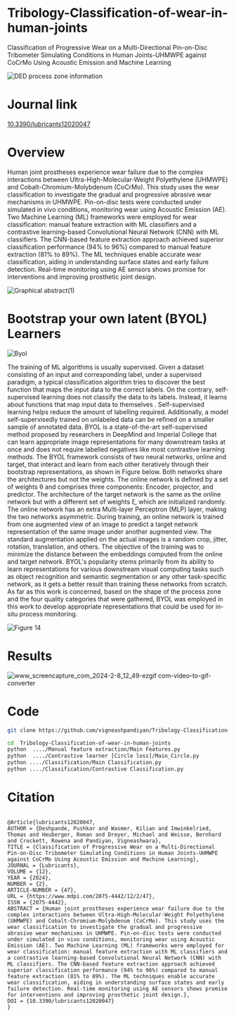 # Tribology-Classification-of-wear-in-human-joints
Classification of Progressive Wear on a Multi-Directional Pin-on-Disc Tribometer Simulating Conditions in Human Joints-UHMWPE against CoCrMo Using Acoustic Emission and Machine Learning

![DED process zone information](https://github.com/vigneashpandiyan/Additive-Manufacturing-Self-Supervised-Learning-Coaxial-DED-Process-Zone-Imaging/assets/39007209/5b899596-ade5-40dc-bf44-ff77896544bc)

# Journal link

[10.3390/lubricants12020047](https://www.mdpi.com/2075-4442/12/2/47)

# Overview


Human joint prostheses experience wear failure due to the complex interactions between Ultra-High-Molecular-Weight Polyethylene (UHMWPE) and Cobalt-Chromium-Molybdenum (CoCrMo). This study uses the wear classification to investigate the gradual and progressive abrasive wear mechanisms in UHMWPE. Pin-on-disc tests were conducted under simulated in vivo conditions, monitoring wear using Acoustic Emission (AE). Two Machine Learning (ML) frameworks were employed for wear classification: manual feature extraction with ML classifiers and a contrastive learning-based Convolutional Neural Network (CNN) with ML classifiers. The CNN-based feature extraction approach achieved superior classification performance (94% to 96%) compared to manual feature extraction (81% to 89%). The ML techniques enable accurate wear classification, aiding in understanding surface states and early failure detection. Real-time monitoring using AE sensors shows promise for interventions and improving prosthetic joint design.

![Graphical abstract(1)](https://github.com/vigneashpandiyan/Additive-Manufacturing-Self-Supervised-Learning-Coaxial-DED-Process-Zone-Imaging/assets/39007209/0ee15026-dde5-4176-a036-26707a9ada11)


# Bootstrap your own latent (BYOL) Learners

![Byol](https://github.com/vigneashpandiyan/Additive-Manufacturing-Self-Supervised-Learning-Coaxial-DED-Process-Zone-Imaging/assets/39007209/12b87183-40e0-43bf-86ed-69e6d2495fe1)

The training of ML algorithms is usually supervised. Given a dataset consisting of an input and corresponding label, under a supervised paradigm, a typical classification algorithm tries to discover the best function that maps the input data to the correct labels. On the contrary, self-supervised learning does not classify the data to its labels. Instead, it learns about functions that map input data to themselves . Self-supervised learning helps reduce the amount of labelling required. Additionally, a model self-supervisedly trained on unlabeled data can be refined on a smaller sample of annotated data. BYOL is a state-of-the-art self-supervised method proposed by researchers in DeepMind and Imperial College that can learn appropriate image representations for many downstream tasks at once and does not require labelled negatives like most contrastive learning methods. The BYOL framework consists of two neural networks, online and target, that interact and learn from each other iteratively through their bootstrap representations, as shown in Figure below. Both networks share the architectures but not the weights. The online network is defined by a set of weights θ and comprises three components: Encoder, projector, and predictor. The architecture of the target network is the same as the online network but with a different set of weights ξ, which are initialized randomly. The online network has an extra Multi-layer Perceptron (MLP) layer, making the two networks asymmetric. During training, an online network is trained from one augmented view of an image to predict a target network representation of the same image under another augmented view. The standard augmentation applied on the actual images is a random crop, jitter, rotation, translation, and others. The objective of the training was to minimize the distance between the embeddings computed from the online and target network. BYOL's popularity stems primarily from its ability to learn representations for various downstream visual computing tasks such as object recognition and semantic segmentation or any other task-specific network, as it gets a better result than training these networks from scratch. As far as this work is concerned, based on the shape of the process zone and the four quality categories that were gathered, BYOL was employed in this work to develop appropriate representations that could be used for in-situ process monitoring.

![Figure 14](https://github.com/vigneashpandiyan/Additive-Manufacturing-DED-Manifold-Learning/assets/39007209/47919577-475d-479d-9aa6-7f946adfbe86)

# Results

![www_screencapture_com_2024-2-8_12_49-ezgif com-video-to-gif-converter](https://github.com/vigneashpandiyan/Tribology-Classification-of-wear-in-human-joints/assets/39007209/feb80de9-0df2-421d-b308-fb595d945c2c)


# Code
```bash
git clone https://github.com/vigneashpandiyan/Tribology-Classification-of-wear-in-human-joints

cd  Tribology-Classification-of-wear-in-human-joints
python  ..../Manual feature extraction/Main Features.py
python  ..../Contrastive learner [Circle loss]/Main_Circle.py
python ..../Classification/Main Classification.py
python ..../Classification/Contrastive Classification.py
```

# Citation
```

@Article{lubricants12020047,
AUTHOR = {Deshpande, Pushkar and Wasmer, Kilian and Imwinkelried, Thomas and Heuberger, Roman and Dreyer, Michael and Weisse, Bernhard and Crockett, Rowena and Pandiyan, Vigneashwara},
TITLE = {Classification of Progressive Wear on a Multi-Directional Pin-on-Disc Tribometer Simulating Conditions in Human Joints-UHMWPE against CoCrMo Using Acoustic Emission and Machine Learning},
JOURNAL = {Lubricants},
VOLUME = {12},
YEAR = {2024},
NUMBER = {2},
ARTICLE-NUMBER = {47},
URL = {https://www.mdpi.com/2075-4442/12/2/47},
ISSN = {2075-4442},
ABSTRACT = {Human joint prostheses experience wear failure due to the complex interactions between Ultra-High-Molecular-Weight Polyethylene (UHMWPE) and Cobalt-Chromium-Molybdenum (CoCrMo). This study uses the wear classification to investigate the gradual and progressive abrasive wear mechanisms in UHMWPE. Pin-on-disc tests were conducted under simulated in vivo conditions, monitoring wear using Acoustic Emission (AE). Two Machine Learning (ML) frameworks were employed for wear classification: manual feature extraction with ML classifiers and a contrastive learning-based Convolutional Neural Network (CNN) with ML classifiers. The CNN-based feature extraction approach achieved superior classification performance (94% to 96%) compared to manual feature extraction (81% to 89%). The ML techniques enable accurate wear classification, aiding in understanding surface states and early failure detection. Real-time monitoring using AE sensors shows promise for interventions and improving prosthetic joint design.},
DOI = {10.3390/lubricants12020047}
}

```
